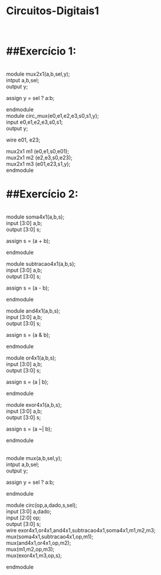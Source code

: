 # Circuitos-Digitais1
<br>

##Exercício 1:
=

<br>
module mux2x1(a,b,sel,y);
<br>
  intput a,b,sel;
  <br>
  output y;
  <br>

  assign y = sel ? a:b;
  <br>

endmodule
<br>
module circ_mux(e0,e1,e2,e3,s0,s1,y);
<br>
input e0,e1,e2,e3,s0,s1;
<br>
output y;
<br>

wire e01, e23;
<br>

mux2x1 m1 (e0,e1,s0,e01);
<br>
mux2x1 m2 (e2,e3,s0,e23);
<br>
mux2x1 m3 (e01,e23,s1,y);
<br>
endmodule

##Exercício 2:
=
<br>
module soma4x1(a,b,s);
<br>
  input [3:0] a,b;
  <br>
  output [3:0] s;
  <br>

  assign s = (a + b);
  <br>

endmodule

module subtracao4x1(a,b,s);
<br>
  input [3:0] a,b;
  <br>
  output [3:0] s;
  <br>

  assign s = (a - b);
  <br>

endmodule

module and4x1(a,b,s);
<br>
  input [3:0] a,b;
  <br>
  output [3:0] s;
  <br>

  assign s = (a & b);
  <br>

endmodule

module or4x1(a,b,s);
<br>
  input [3:0] a,b;
  <br>
  output [3:0] s;
  <br>

  assign s = (a | b);
  <br>

endmodule

module exor4x1(a,b,s);
<br>
  input [3:0] a,b;
  <br>
  output [3:0] s;
  <br>

  assign s = (a ~| b);
  <br>

endmodule

<br>
module mux(a,b,sel,y);
<br>
  intput a,b,sel;
  <br>
  output y;
  <br>

  assign y = sel ? a:b;
  <br>

endmodule

module circ(op,a,dado,s,sel);
<br>
input [3:0] a,dado;
<br>
input [2:0] op;
<br>
output [3:0] s;
<br>
wire exor4x1,or4x1,and4x1,subtracao4x1,soma4x1,m1,m2,m3;
<br>
mux(soma4x1,subtracao4x1,op,m1);
<br>
mux(and4x1,or4x1,op,m2);
<br>
mux(m1,m2,op,m3);
<br>
mux(exor4x1,m3,op,s);
<br>


endmodule
